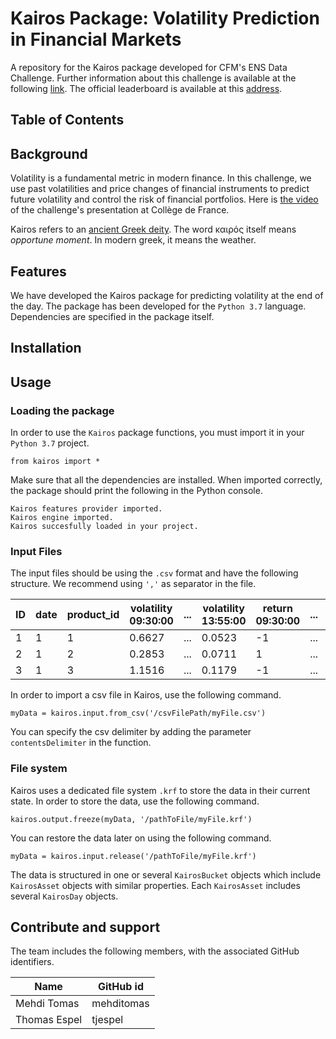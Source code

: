 # Kairos Package: Volatility Prediction in Financial Markets
A repository for the Kairos package developed for CFM's ENS Data Challenge. Further information about this challenge is available at the following [link](https://challengedata.ens.fr/en/challenge/34/volatility_prediction_in_financial_markets.html). The official leaderboard is available at this [address](http://datachallenge.cfm.fr).

## Table of Contents

## Background
Volatility is a fundamental metric in modern finance. In this challenge, we use past volatilities and price changes of financial instruments to predict future volatility and control the risk of financial portfolios.
Here is [the video](https://www.college-de-france.fr/site/stephane-mallat/Prediction-de-volatilite-de-marches-financiers-par-CFM.htm) of the challenge's presentation at Collège de France.

Kairos refers to an [ancient Greek deity](https://en.wikipedia.org/wiki/Kairos). The word καιρός itself means *opportune moment*. In modern greek, it means the weather.

## Features

We have developed the Kairos package for predicting volatility at the end of the day. The package has been developed for the `Python 3.7` language. Dependencies are specified in the package itself.

## Installation

## Usage

### Loading the package

In order to use the `Kairos` package functions, you must import it in your `Python 3.7` project.
```
from kairos import *
```
Make sure that all the dependencies are installed. When imported correctly, the package should print the following in the Python console.
```
Kairos features provider imported.
Kairos engine imported.
Kairos succesfully loaded in your project.
```

### Input Files
The input files should be using the `.csv` format and have the following structure. We recommend using `','` as separator in the file.

|ID|date|product_id|volatility 09:30:00|...|volatility 13:55:00|return 09:30:00|...|return 13:55:00|
|---|---|---|---|---|---|---|---|---|
|1|1|1|0.6627|...|0.0523|-1|...|-1|
|2|1|2|0.2853|...|0.0711|1|...|-1|
|3|1|3|1.1516|...|0.1179|-1|...|1|

In order to import a csv file in Kairos, use the following command.
```
myData = kairos.input.from_csv('/csvFilePath/myFile.csv')
```
You can specify the csv delimiter by adding the parameter `contentsDelimiter` in the function.

### File system
Kairos uses a dedicated file system `.krf` to store the data in their current state. In order to store the data, use the following command.
```
kairos.output.freeze(myData, '/pathToFile/myFile.krf')
```
You can restore the data later on using the following command.
```
myData = kairos.input.release('/pathToFile/myFile.krf')
```

The data is structured in one or several `KairosBucket` objects which include `KairosAsset` objects with similar properties. Each `KairosAsset` includes several `KairosDay` objects.

## Contribute and support

The team includes the following members, with the associated GitHub identifiers.

| Name | GitHub id |
| --- | --- |
|Mehdi Tomas|mehditomas|
|Thomas Espel|tjespel|
